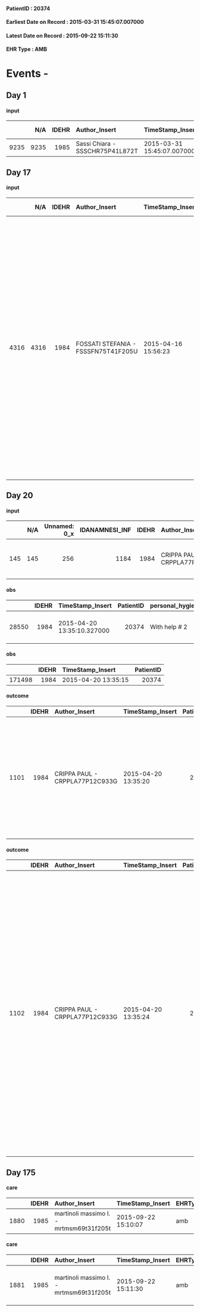 
#### PatientID : 20374
#### Earliest Date on Record : 2015-03-31 15:45:07.007000
#### Latest Date on Record : 2015-09-22 15:11:30
#### EHR Type : AMB

# Events - 

## Day 1

#### input
|      |    N/A |   IDEHR | Author_Insert                   | TimeStamp_Insert           | EHRType   |   PatientID |   IDDigitalSignDocument | persone_vicine   |   Unnamed: 0_x.1 |   IDANAMNESI_SOCIALE | Patient   | FamigliaAltro   | Paziente_T   | FamigliaAltro_T   |   Non_Rilevabile_x.1 | Note_Non_Rilevabile_x.1   | opt_Problemi   | chk_contr_sintomi   | opt_paziente_a   | opt_famiglia_a   | opt_adeguatezza   | opt_paziente_solo   | opt_presente_assente   | Caregiver_principale   | opt_necessario   | opt_risorse_ec   | opt_paziente_psi   | opt_Ins_vol   | opt_inv_civile   |   invalidita_perc | Needs     | Domestic partnership   | opt_disponibilita_f   | opt_indennita_acc   | opt_famiglia_psi   | opt_disponibilit_paz   |
|-----:|-------:|--------:|:--------------------------------|:---------------------------|:----------|------------:|------------------------:|:-----------------|-----------------:|---------------------:|:----------|:----------------|:-------------|:------------------|---------------------:|:--------------------------|:---------------|:--------------------|:-----------------|:-----------------|:------------------|:--------------------|:-----------------------|:-----------------------|:-----------------|:-----------------|:-------------------|:--------------|:-----------------|------------------:|:----------|:-----------------------|:----------------------|:--------------------|:-------------------|:-----------------------|
| 9235 |   9235 |    1985 | Sassi Chiara - SSSCHR75P41L872T | 2015-03-31 15:45:07.007000 | AMB       |       20374 |                   43946 | N/A              |              756 |                  469 | Si#1      | Si#1            | No#0         | Si#1              |                    0 | NR                        | No#0           | controllo sintomi#0 | Indefinite#2     | Congruenti#1     | Si#1              | No#0                | Presente#1             | Wife                   | Si#1             | Adeguate#1       | No#0               | No#0          | Si#1             |               100 | Clinici#0 | Coniuge/Convivente#0   | Si#1                  | Si#1                | No#0               | Si#1                   |


## Day 17

#### input
|      |    N/A |   IDEHR | Author_Insert                       | TimeStamp_Insert    |   IDAccess | EHRType   |   PatientID |   IDDigitalSignDocument | persone_vicine   |   Unnamed: 0_y |   IDANAMNESI_MED |   Non_Rilevabile_y | Note_Non_Rilevabile_y   | opt_consapevolezza                          | diagnosis                                                                                                                                                                                                                                                                                                                                                                                                                                                                            |
|-----:|-------:|--------:|:------------------------------------|:--------------------|-----------:|:----------|------------:|------------------------:|:-----------------|---------------:|-----------------:|-------------------:|:------------------------|:--------------------------------------------|:-------------------------------------------------------------------------------------------------------------------------------------------------------------------------------------------------------------------------------------------------------------------------------------------------------------------------------------------------------------------------------------------------------------------------------------------------------------------------------------|
| 4316 |   4316 |    1984 | FOSSATI STEFANIA - FSSSFN75T41F205U | 2015-04-16 15:56:23 |       6101 | AMB       |       20374 |                   52564 | N/A              |            589 |             1243 |                  0 | NR                      | Awareness of diagnosis but no prognosis # 2 | M Parkinson, distiroifismo in tpcon Tapazole 2003 lobectomy for NSCLC, COPD, 2008 npl bladder, 2010 npl larynx, surgery followed by complications, packaged definitive tracheostomy. June 2014 finding of the second lung cancer, deterioration general conditions which is placed indication only palliative care. February 2015 in ps access to hemoptysis, the Tac net progression of pulmonary disease with pleural and lymph node localization. ICD9 1622,1970,1619, 1889, 3320 |


## Day 20

#### input
|     |    N/A |   Unnamed: 0_x |   IDANAMNESI_INF |   IDEHR | Author_Insert                  | TimeStamp_Insert           |   IDAccess | EHRType   |   PatientID |   IDDigitalSignDocument |   Non_Rilevabile_x | Note_Non_Rilevabile_x   | sonno_riposo   | perc_salute                                                   | Perception             | rapporti_fam   | persone_vicine   | Caregiver              | Religion     |
|----:|-------:|---------------:|-----------------:|--------:|:-------------------------------|:---------------------------|-----------:|:----------|------------:|------------------------:|-------------------:|:------------------------|:---------------|:--------------------------------------------------------------|:-----------------------|:---------------|:-----------------|:-----------------------|:-------------|
| 145 |    145 |            256 |             1184 |    1984 | CRIPPA PAUL - CRPPLA77P12C933G | 2015-04-20 13:35:03.197000 |       6492 | AMB       |       20374 |                   55466 |                  0 | NR                      | Insomnia # 0   | increased dell'affaticabilit√ † # 2, # 4 episodes of wheezing | concern for health # 0 | is # 0         | N/A              | his wife and caregiver | Catholic # 0 |

#### obs
|       |   IDEHR | TimeStamp_Insert           |   PatientID | personal_hygiene   | urine_elimination   | mobility      | cough                    | active_diuresis     | asthenia   | dyspnoea        | motor_performance                                              | mood                | diet     | feces_elimination   | consumption_help   |
|------:|--------:|:---------------------------|------------:|:-------------------|:--------------------|:--------------|:-------------------------|:--------------------|:-----------|:----------------|:---------------------------------------------------------------|:--------------------|:---------|:--------------------|:-------------------|
| 28550 |    1984 | 2015-04-20 13:35:10.327000 |       20374 | With help # 2      | Independent # 0     | With help # 2 | effective production # 1 | active diuresis # 0 | light # 0  | mild strain # 1 | 60% - Patient unable to work, requires assistance to walk # 06 | irritabilit√ † # 05 | Free # 0 | Independent # 0     | Independent # 0    |

#### obs
|        |   IDEHR | TimeStamp_Insert    |   PatientID |
|-------:|--------:|:--------------------|------------:|
| 171498 |    1984 | 2015-04-20 13:35:15 |       20374 |

#### outcome
|      |   IDEHR | Author_Insert                  | TimeStamp_Insert    |   PatientID |   IDDigitalSignDocument |   IDPAI_VIDAS | opt_problem                                                |   opt_problem_num | opt_obiettivo                                                |   opt_obiettivo_num | opt_stato_problema   |   opt_stato_problema_num | opt_interventi                                                                                                                                                                                 |   opt_interventi_num |
|-----:|--------:|:-------------------------------|:--------------------|------------:|------------------------:|--------------:|:-----------------------------------------------------------|------------------:|:-------------------------------------------------------------|--------------------:|:---------------------|-------------------------:|:-----------------------------------------------------------------------------------------------------------------------------------------------------------------------------------------------|---------------------:|
| 1101 |    1984 | CRIPPA PAUL - CRPPLA77P12C933G | 2015-04-20 13:35:20 |       20374 |                   55469 |          2105 | Impaired mobility † / limitation of physical movement # 27 |                 4 | The patient manterr√ † ¬ † ¬ † † mobilit√ the remaining # 49 |                   2 | Open Problem # 1     |                        1 | Educational - Teach the patient alternative movements # 370; PAI Implementation - Evaluate given mobility † # 368; PAI Implementation - Help the patient favoring its remaining capacity # 369 |                    1 |

#### outcome
|      |   IDEHR | Author_Insert                  | TimeStamp_Insert    |   PatientID |   IDDigitalSignDocument |   IDPAI_VIDAS | opt_problem                                            |   opt_problem_num | opt_obiettivo                                                                                                               |   opt_obiettivo_num | opt_stato_problema   |   opt_stato_problema_num | opt_interventi                                                                                                                                                                                                                                                                                                                                                                                                                                                                      |   opt_interventi_num |
|-----:|--------:|:-------------------------------|:--------------------|------------:|------------------------:|--------------:|:-------------------------------------------------------|------------------:|:----------------------------------------------------------------------------------------------------------------------------|--------------------:|:---------------------|-------------------------:|:------------------------------------------------------------------------------------------------------------------------------------------------------------------------------------------------------------------------------------------------------------------------------------------------------------------------------------------------------------------------------------------------------------------------------------------------------------------------------------|---------------------:|
| 1102 |    1984 | CRIPPA PAUL - CRPPLA77P12C933G | 2015-04-20 13:35:24 |       20374 |                   55470 |          2106 | Alteration or risk of impairment of lung function # 26 |                 3 | The patient will present more profound and effective breaths with possible removal of pulmonary secretions, if present # 43 |                   4 | Open Problem # 1     |                        1 | Implementation PAI - Therapeutic adjustment # 232; Counseling - Sharing with the patient the therapeutic path # 235; Counseling - Sharing with the caregiver the therapeutic path # 236; Counseling - Reassure the patient that measures are taken to reduce the sensation of respiratory fatigue # 237; Educational - Educating the caregiver / patient to the recognition / treatment of symptom # 238; Educational - Informing how to keep the air to be humidified inhale # 240 |                    4 |


## Day 175

#### care
|      |   IDEHR | Author_Insert                           | TimeStamp_Insert    | EHRType   |   PatientID |   IDGESTIONE_AUSILI |   ds_ncons |   ds_nbolla | dt_consegna         |   opt_annulla_consegna | dt_Ric_consegna     | dt_ric_cons_forn    | opt_ausilio            |
|-----:|--------:|:----------------------------------------|:--------------------|:----------|------------:|--------------------:|-----------:|------------:|:--------------------|-----------------------:|:--------------------|:--------------------|:-----------------------|
| 1880 |    1985 | martinoli massimo l. - mrtmsm69t31f205t | 2015-09-22 15:10:07 | amb       |       20374 |                1724 |      25503 |         592 | 2015-06-23 00:00:00 |                      0 | 2015-06-22 00:00:00 | 2015-06-22 00:00:00 | comfortable chair # 21 |

#### care
|      |   IDEHR | Author_Insert                           | TimeStamp_Insert    | EHRType   |   PatientID |   IDGESTIONE_AUSILI |   ds_ncons |   ds_nritiro |   opt_annulla_consegna | dt_Ric_consegna     | dt_ric_cons_forn    | dt_ric_ritiro       | dt_ric_ritiro_forn   | opt_ausilio                             |
|-----:|--------:|:----------------------------------------|:--------------------|:----------|------------:|--------------------:|-----------:|-------------:|-----------------------:|:--------------------|:--------------------|:--------------------|:---------------------|:----------------------------------------|
| 1881 |    1985 | martinoli massimo l. - mrtmsm69t31f205t | 2015-09-22 15:11:30 | amb       |       20374 |                1725 |      25548 |        25580 |                      1 | 2015-06-29 00:00:00 | 2015-06-30 00:00:00 | 2015-07-03 00:00:00 | 2015-07-03 00:00:00  | antid air mattress with compressor # 16 |


